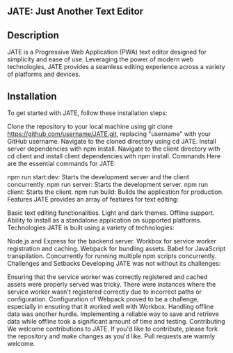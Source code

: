 ## JATE: Just Another Text Editor
## Description
JATE is a Progressive Web Application (PWA) text editor designed for simplicity and ease of use. Leveraging the power of modern web technologies, JATE provides a seamless editing experience across a variety of platforms and devices.

## Installation
To get started with JATE, follow these installation steps:

Clone the repository to your local machine using git clone https://github.com/username/JATE.git, replacing "username" with your GitHub username.
Navigate to the cloned directory using cd JATE.
Install server dependencies with npm install.
Navigate to the client directory with cd client and install client dependencies with npm install.
Commands
Here are the essential commands for JATE:

npm run start:dev: Starts the development server and the client concurrently.
npm run server: Starts the development server.
npm run client: Starts the client.
npm run build: Builds the application for production.
Features
JATE provides an array of features for text editing:

Basic text editing functionalities.
Light and dark themes.
Offline support.
Ability to install as a standalone application on supported platforms.
Technologies
JATE is built using a variety of technologies:

Node.js and Express for the backend server.
Workbox for service worker registration and caching.
Webpack for bundling assets.
Babel for JavaScript transpilation.
Concurrently for running multiple npm scripts concurrently.
Challenges and Setbacks
Developing JATE was not without its challenges:

Ensuring that the service worker was correctly registered and cached assets were properly served was tricky. There were instances where the service worker wasn't registered correctly due to incorrect paths or configuration.
Configuration of Webpack proved to be a challenge, especially in ensuring that it worked well with Workbox.
Handling offline data was another hurdle. Implementing a reliable way to save and retrieve data while offline took a significant amount of time and testing.
Contributing
We welcome contributions to JATE. If you'd like to contribute, please fork the repository and make changes as you'd like. Pull requests are warmly welcome.